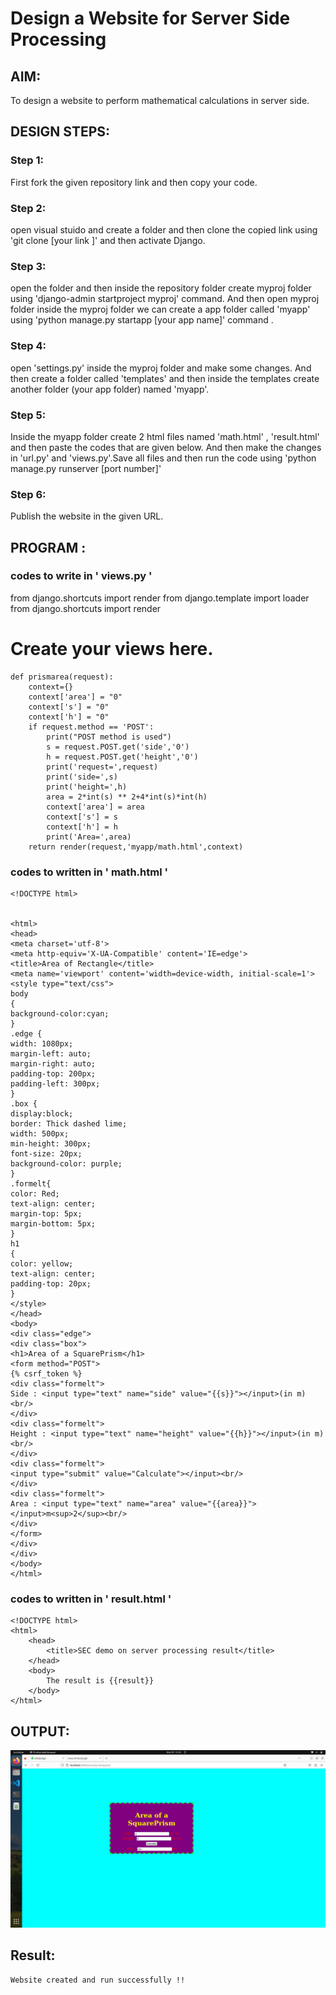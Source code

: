# Design a Website for Server Side Processing

## AIM:
To design a website to perform mathematical calculations in server side.

## DESIGN STEPS:

### Step 1:
First fork the given repository link and then  copy your code.
### Step 2:
open visual stuido and create a folder and then clone
the copied link using 'git clone [your link ]'
and then activate Django.
### Step 3:
open the folder and then inside the repository folder create myproj folder using 'django-admin startproject myproj' command.
And then open myproj folder inside the myproj folder we can create a app folder called 'myapp' using 'python manage.py startapp [your app name]' command .

### Step 4:
open 'settings.py' inside the myproj folder and make some changes.
And then create a folder called 'templates' and then inside the templates create another folder (your app folder) named 'myapp'.



### Step 5:
Inside the myapp folder create 2 html files named 'math.html' , 'result.html' and then paste the codes that are given below. And then make the changes in 'url.py' and 'views.py'.Save all files and then run the code using 'python manage.py runserver [port number]'



### Step 6:

Publish the website in the given URL.

## PROGRAM :
### codes to write in ' views.py '

from django.shortcuts import render
from django.template  import loader
from django.shortcuts import render

# Create your views here.

```
def prismarea(request):
    context={}
    context['area'] = "0"
    context['s'] = "0"
    context['h'] = "0"
    if request.method == 'POST':
        print("POST method is used")
        s = request.POST.get('side','0')
        h = request.POST.get('height','0')
        print('request=',request)
        print('side=',s)
        print('height=',h)
        area = 2*int(s) ** 2+4*int(s)*int(h)
        context['area'] = area
        context['s'] = s
        context['h'] = h
        print('Area=',area)
    return render(request,'myapp/math.html',context)
```







### codes to written in ' math.html '

```
<!DOCTYPE html>


<html>
<head>
<meta charset='utf-8'>
<meta http-equiv='X-UA-Compatible' content='IE=edge'>
<title>Area of Rectangle</title>
<meta name='viewport' content='width=device-width, initial-scale=1'>
<style type="text/css">
body 
{
background-color:cyan;
}
.edge {
width: 1080px;
margin-left: auto;
margin-right: auto;
padding-top: 200px;
padding-left: 300px;
}
.box {
display:block;
border: Thick dashed lime;
width: 500px;
min-height: 300px;
font-size: 20px;
background-color: purple;
}
.formelt{
color: Red;
text-align: center;
margin-top: 5px;
margin-bottom: 5px;
}
h1
{
color: yellow;
text-align: center;
padding-top: 20px;
}
</style>
</head>
<body>
<div class="edge">
<div class="box">
<h1>Area of a SquarePrism</h1>
<form method="POST">
{% csrf_token %}
<div class="formelt">
Side : <input type="text" name="side" value="{{s}}"></input>(in m)<br/>
</div>
<div class="formelt">
Height : <input type="text" name="height" value="{{h}}"></input>(in m)<br/>
</div>
<div class="formelt">
<input type="submit" value="Calculate"></input><br/>
</div>
<div class="formelt">
Area : <input type="text" name="area" value="{{area}}"></input>m<sup>2</sup><br/>
</div>
</form>
</div>
</div>
</body>
</html>
```





### codes to written in ' result.html '


```
<!DOCTYPE html>
<html>
    <head>
        <title>SEC demo on server processing result</title>
    </head>
    <body>
        The result is {{result}}
    </body>
</html>
```




## OUTPUT:
![Output](./Screenshot%20from%202023-11-29%2015-33-29.png)




## Result:
    Website created and run successfully !!